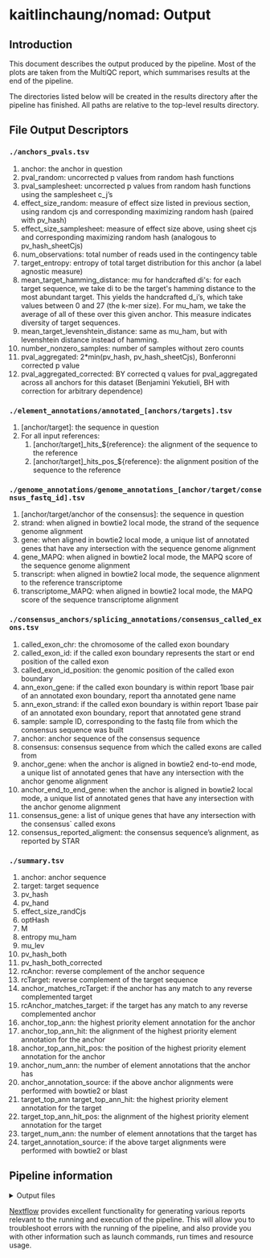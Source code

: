 # kaitlinchaung/nomad: Output

## Introduction

This document describes the output produced by the pipeline. Most of the plots are taken from the MultiQC report, which summarises results at the end of the pipeline.

The directories listed below will be created in the results directory after the pipeline has finished. All paths are relative to the top-level results directory.


## File Output Descriptors

### `./anchors_pvals.tsv`
1. anchor: the anchor in question
2. pval_random: uncorrected p values from random hash functions
3. pval_samplesheet: uncorrected p values from random hash functions using the samplesheet c_j’s
4. effect_size_random: measure of effect size listed in previous section, using random cjs and corresponding maximizing random hash (paired with pv_hash)
5. effect_size_samplesheet: measure of effect size above, using sheet cjs and corresponding maximizing random hash (analogous to pv_hash_sheetCjs)
6. num_observations: total number of reads used in the contingency table
7. target_entropy: entropy of total target distribution for this anchor (a label agnostic measure)
8. mean_target_hamming_distance: mu for handcrafted di's: for each target sequence, we take di to be the target's hamming distance to the most abundant target. This yields the handcrafted d_i’s, which take values between 0 and 27 (the k-mer size). For mu_ham, we take the average of all of these over this given anchor. This measure indicates diversity of target sequences.
9. mean_target_levenshtein_distance: same as mu_ham, but with levenshtein distance instead of hamming.
10. number_nonzero_samples: number of samples without zero counts
11. pval_aggregated: 2*min(pv_hash, pv_hash_sheetCjs), Bonferonni corrected p value
12. pval_aggregated_corrected: BY corrected q values for pval_aggregated across all anchors for this dataset (Benjamini Yekutieli, BH with correction for arbitrary dependence)

### `./element_annotations/annotated_[anchors/targets].tsv`
1. [anchor/target]: the sequence in question
2. For all input references:
    1. [anchor/target]\_hits\_${reference}: the alignment of the sequence to the reference
    2. [anchor/target]\_hits\_pos_${reference}: the alignment position of the sequence to the reference

### `./genome_annotations/genome_annotations_[anchor/target/consensus_fastq_id].tsv`
1. [anchor/target/anchor of the consensus]: the sequence in question
2. strand: when aligned in bowtie2 local mode, the strand of the sequence genome alignment
3. gene: when aligned in bowtie2 local mode, a unique list of annotated genes that have any intersection with the sequence genome alignment
4. gene_MAPQ:  when aligned in bowtie2 local mode, the MAPQ score of the sequence genome alignment
5. transcript: when aligned in bowtie2 local mode, the sequence alignment to the reference transcriptome
6. transcriptome_MAPQ: when aligned in bowtie2 local mode, the MAPQ score of the sequence transcriptome alignment

### `./consensus_anchors/splicing_annotations/consensus_called_exons.tsv`
1. called_exon_chr: the chromosome of the called exon boundary
2. called_exon_id: if the called exon boundary represents the start or end position of the called exon
3. called_exon_id_position: the genomic position of the called exon boundary
4. ann_exon_gene: if the called exon boundary is within report 1base pair of an annotated exon boundary, report tha annotated gene name
5. ann_exon_strand: if the called exon boundary is within report 1base pair of an annotated exon boundary, report that annotated gene strand
6. sample: sample ID, corresponding to the fastq file from which the consensus sequence was built
7. anchor: anchor sequence of the consensus sequence
8. consensus: consensus sequence from which the called exons are called from
9. anchor_gene: when the anchor is aligned in bowtie2 end-to-end mode, a unique list of annotated genes that have any intersection with the anchor genome alignment
10. anchor_end_to_end_gene: when the anchor is aligned in bowtie2 local mode, a unique list of annotated genes that have any intersection with the anchor genome alignment
11. consensus_gene: a list of unique genes that have any intersection with the consensus` called exons
12. consensus_reported_aligment: the consensus sequence’s alignment, as reported by STAR

### `./summary.tsv`
1. anchor: anchor sequence
2. target: target sequence
3. pv_hash
4. pv_hand
5. effect_size_randCjs
6. optHash
7. M
8. entropy mu_ham
9. mu_lev
10. pv_hash_both
11. pv_hash_both_corrected
12. rcAnchor: reverse complement of the anchor sequence
13. rcTarget: reverse complement of the target sequence
14. anchor_matches_rcTarget: if the anchor has any match to any reverse complemented target
15. rcAnchor_matches_target: if the target has any match to any reverse complemented anchor
16. anchor_top_ann: the highest priority element annotation for the anchor
17. anchor_top_ann_hit: the alignment of the highest priority element annotation for the anchor
18. anchor_top_ann_hit_pos: the position of the highest priority element annotation for the anchor
19. anchor_num_ann: the number of element annotations that the anchor has
20. anchor_annotation_source: if the above anchor alignments were performed with bowtie2 or blast
21. target_top_ann  target_top_ann_hit: the highest priority element annotation for the target
22. target_top_ann_hit_pos: the alignment of the highest priority element annotation for the target
23. target_num_ann: the number of element annotations that the target has
24. target_annotation_source: if the above target alignments were performed with bowtie2 or blast



## Pipeline information

<details markdown="1">
<summary>Output files</summary>

* `pipeline_info/`
    * Reports generated by Nextflow: `execution_report.html`, `execution_timeline.html`, `execution_trace.txt` and `pipeline_dag.dot`/`pipeline_dag.svg`.
    * Reports generated by the pipeline: `pipeline_report.html`, `pipeline_report.txt` and `software_versions.tsv`.
    * Reformatted samplesheet files used as input to the pipeline: `samplesheet.valid.csv`.

</details>

[Nextflow](https://www.nextflow.io/docs/latest/tracing.html) provides excellent functionality for generating various reports relevant to the running and execution of the pipeline. This will allow you to troubleshoot errors with the running of the pipeline, and also provide you with other information such as launch commands, run times and resource usage.
